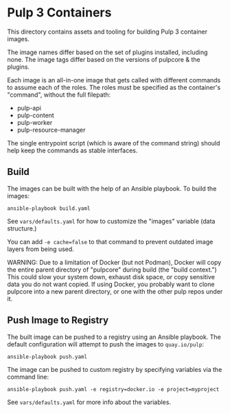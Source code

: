 # Pulp 3 Containers

This directory contains assets and tooling for building Pulp 3 container images.

The image names differ based on the set of plugins installed, including none. The image tags differ based on the versions of pulpcore & the plugins.

Each image is an all-in-one image that gets called with different commands to assume each of the roles. The roles must be specified as the container's "command", without the full filepath:

* pulp-api
* pulp-content
* pulp-worker
* pulp-resource-manager

The single entrypoint script (which is aware of the command string) should help keep the commands as stable interfaces.

## Build

The images can be built with the help of an Ansible playbook. To build the images:

    ansible-playbook build.yaml

See `vars/defaults.yaml` for how to customize the "images" variable (data structure.)

You can add `-e cache=false` to that command to prevent outdated image layers from being used.

WARNING: Due to a limitation of Docker (but not Podman), Docker will copy the entire parent directory of "pulpcore" during build (the "build context.") This could slow your system down, exhaust disk space, or copy sensitive data you do not want copied. If using Docker, you probably want to clone pulpcore into a new parent directory, or one with the other pulp repos under it.

## Push Image to Registry

The built image can be pushed to a registry using an Ansible playbook. The default configuration will attempt to push the images to `quay.io/pulp`:

    ansible-playbook push.yaml

The image can be pushed to custom registry by specifying variables via the command line:

    ansible-playbook push.yaml -e registry=docker.io -e project=myproject

See `vars/defaults.yaml` for more info about the variables.
